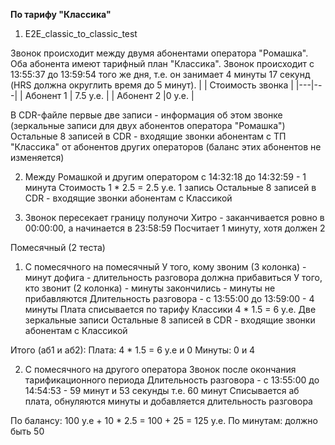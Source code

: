 **По тарифу "Классика"**

1. E2E_classic_to_classic_test

Звонок происходит между двумя абонентами оператора "Ромашка". Оба абонента имеют тарифный план "Классика". Звонок происходит с 13:55:37 до 13:59:54 того же дня, т.е. он занимает 4 минуты 17 секунд (HRS должна округлить время до 5 минут).
|  | Стоимость звонка |
|---|---|
| Абонент 1 | 7.5 у.е. |
| Абонент 2 |0 у.е. |

В CDR-файле первые две записи - информация об этом звонке (зеркальные записи для двух абонентов оператора "Ромашка")
Остальные 8 записей в CDR - входящие звонки абонентам с ТП "Классика" от абонентов других операторов (баланс этих абонентов не изменяется)

2. Между Ромашкой и другим оператором
с 14:32:18 до 14:32:59 - 1 минута
Стоимость 1 * 2.5 = 2.5 у.е.
1 запись
Остальные 8 записей в CDR - входящие звонки абонентам с Классикой


4. Звонок пересекает границу полуночи
Хитро - заканчивается ровно в 00:00:00, а начинается в 23:58:59
Посчитает 1 минуту, хотя должен 2

Помесячный (2 теста)

1. С помесячного на помесячный
У того, кому звоним (3 колонка) - минут дофига  - длительность разговора должна прибавиться
У того, кто звонит (2 колонка) - минуты закончились - минуты не прибавляются
Длительность разговора - с 13:55:00 до 13:59:00 - 4 минуты 
Плата списывается по тарифу Классики 4 * 1.5 = 6 у.е.
Две зеркальные записи
Остальные 8 записей в CDR - входящие звонки абонентам с Классикой

Итого (аб1 и аб2):
Плата: 4 * 1.5 = 6 у.е и 0
Минуты: 0 и 4

2. С помесячного на другого оператора
Звонок после окончания тарификационного периода
Длительность разговора - с 13:55:00 до 14:54:53 - 59 минут и 53 секунды т.е. 60 минут
Списывается аб плата, обнуляются минуты и добавляется длительность разговора

По балансу: 100 у.е + 10 * 2.5 = 100 + 25 = 125 у.е.
По минутам: должно быть 50
